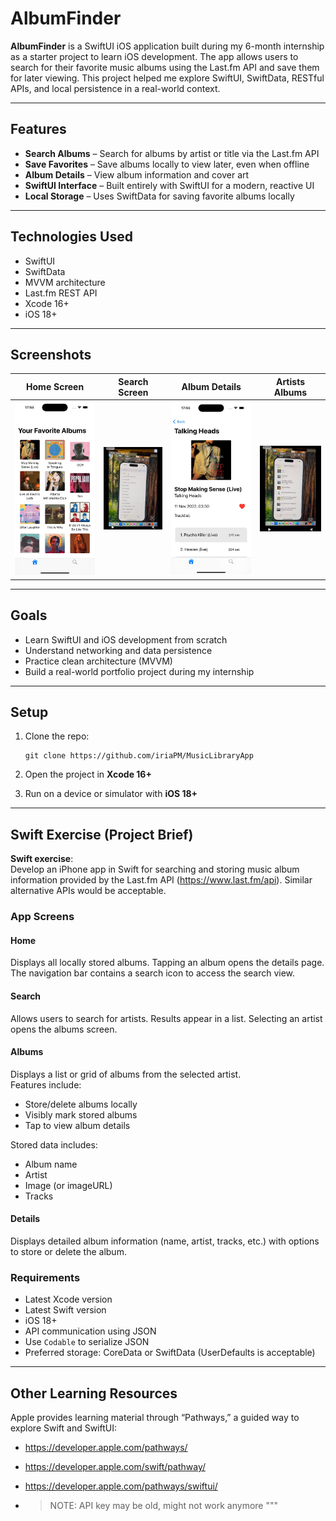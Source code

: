 
# AlbumFinder

**AlbumFinder** is a SwiftUI iOS application built during my 6-month internship as a starter project to learn iOS development. The app allows users to search for their favorite music albums using the Last.fm API and save them for later viewing. This project helped me explore SwiftUI, SwiftData, RESTful APIs, and local persistence in a real-world context.

---

##  Features

-  **Search Albums** – Search for albums by artist or title via the Last.fm API  
- **Save Favorites** – Save albums locally to view later, even when offline  
- **Album Details** – View album information and cover art  
- **SwiftUI Interface** – Built entirely with SwiftUI for a modern, reactive UI  
- **Local Storage** – Uses SwiftData for saving favorite albums locally  

---

##  Technologies Used

- SwiftUI  
- SwiftData  
- MVVM architecture  
- Last.fm REST API  
- Xcode 16+  
- iOS 18+  

---

## Screenshots

| Home Screen | Search Screen | Album Details | Artists Albums |
|-------------|---------------|----------------|----------------|
| ![Home](screenshots/FavAlbums.jpeg) | ![Search](screenshots/searchView.jpeg) | ![Details](screenshots/albumDetailView.jpeg) | ![Artist Albums](screenshots/artistAlbumsView.jpeg) |

---

## Goals

- Learn SwiftUI and iOS development from scratch  
- Understand networking and data persistence  
- Practice clean architecture (MVVM)  
- Build a real-world portfolio project during my internship  

---

## Setup

1. Clone the repo:

       git clone https://github.com/iriaPM/MusicLibraryApp

2. Open the project in **Xcode 16+**  
3. Run on a device or simulator with **iOS 18+**

---

##  Swift Exercise (Project Brief)

**Swift exercise**:  
Develop an iPhone app in Swift for searching and storing music album information provided by the Last.fm API (https://www.last.fm/api). Similar alternative APIs would be acceptable.

### App Screens

#### Home

Displays all locally stored albums. Tapping an album opens the details page. The navigation bar contains a search icon to access the search view.

####  Search

Allows users to search for artists. Results appear in a list. Selecting an artist opens the albums screen.

####  Albums

Displays a list or grid of albums from the selected artist.  
Features include:

- Store/delete albums locally  
- Visibly mark stored albums  
- Tap to view album details  

Stored data includes:

- Album name  
- Artist  
- Image (or imageURL)  
- Tracks  

####  Details

Displays detailed album information (name, artist, tracks, etc.) with options to store or delete the album.

### Requirements

- Latest Xcode version  
- Latest Swift version  
- iOS 18+  
- API communication using JSON  
- Use `Codable` to serialize JSON  
- Preferred storage: CoreData or SwiftData (UserDefaults is acceptable)

---

##  Other Learning Resources

Apple provides learning material through “Pathways,” a guided way to explore Swift and SwiftUI:

- https://developer.apple.com/pathways/  
- https://developer.apple.com/swift/pathway/  
- https://developer.apple.com/pathways/swiftui/

- >NOTE: API key may be old, might not work anymore
"""
